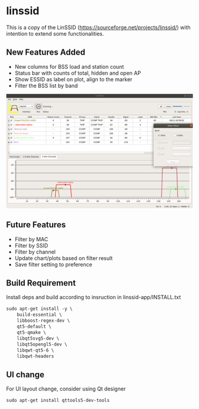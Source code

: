 # linssid

This is a copy of the LinSSID (https://sourceforge.net/projects/linssid/) with intention to extend some functionalities.

## New Features Added
- New columns for BSS load and station count
- Status bar with counts of total, hidden and open AP
- Show ESSID as label on plot, align to the marker
- Filter the BSS list by band

![ScreenShot](/screenshots/latest.png?raw=true "Current Application View")

## Future Features
- Filter by MAC
- Filter by SSID
- Filter by channel
- Update chart/plots based on filter result
- Save filter setting to preference

## Build Requirement

Install deps and build according to insruction in linssid-app/INSTALL.txt

```
sudo apt-get install -y \
	build-essential \
	libboost-regex-dev \
	qt5-default \
	qt5-qmake \
	libqt5svg5-dev \
	libqt5opengl5-dev \
	libqwt-qt5-6 \
	libqwt-headers
```

## UI change
For UI layout change, consider using Qt designer

```
sudo apt-get install qttools5-dev-tools
```
